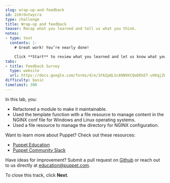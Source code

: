 ```yaml
---
slug: wrap-up-and-feedback
id: 2z6rdvtwycra
type: challenge
title: Wrap-up and feedback
teaser: Recap what you learned and tell us what you think.
notes:
- type: text
  contents: |-
    # Great work! You’re nearly done!

    Click **Start** to review what you learned and let us know what you thought of this track.
tabs:
- title: Feedback Survey
  type: website
  url: https://docs.google.com/forms/d/e/1FAIpQLSc89N9XCQoDEkET-uVKqjZWGnqMw0IbzZeeuuCKcoQk5oXr0g/viewform?usp=pp_url&entry.1252824226=PE401+Lab+3.0:+Develop+a+Module+to+Manage+Configuration+Files
difficulty: basic
timelimit: 300
---
```

In this lab, you:
 - Refactored a module to make it maintainable.
 - Used the template function with a file resource to manage content in the NGINX conf file for Windows and Linux operating systems.
 - Used a file resource to manage the directory for NGINX configuration.

Want to learn more about Puppet? Check out these resources:
- [Puppet Education](https://training.puppet.com/)
- [Puppet Community Slack](https://slack.puppet.com/)

Have ideas for improvement? Submit a pull request on [Github](https://github.com/puppetlabs/puppet-instruqt-tracks/tree/main/pe-extend-capability-lab-3-0) or reach out to us directly at <a href="mailto:education@puppet.com">education@puppet.com</a>.

To close this track, click **Next**.